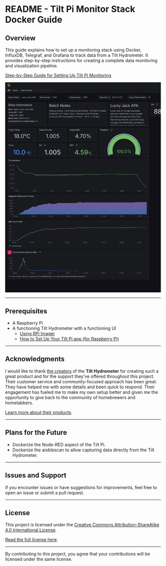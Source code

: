 # README - Tilt Pi Monitor Stack Docker Guide

## Overview
This guide explains how to set up a monitoring stack using Docker, InfluxDB, Telegraf, and Grafana to track data from a Tilt Hydrometer. It provides step-by-step instructions for creating a complete data monitoring and visualization pipeline.

[Step-by-Step Guide for Setting Up Tilt Pi Monitoring](tilt-pi-monitor-stack-docker-guide.md)


![Example Dashboard](/blog-post-images/img_8.png)

---

## Prerequisites
- A Raspberry Pi
- A functioning Tilt Hydrometer with a functioning UI
    - [Using RPi Imager](https://www.youtube.com/watch?v=9xwI5jm2fsY)
    - [How to Set Up Your Tilt Pi app (for Raspberry Pi)](https://www.youtube.com/watch?v=lapJqK-IeiA)

---

## Acknowledgments

I would like to thank [the creators](https://tilthydrometer.com/pages/about-us) of the **Tilt Hydrometer** for creating such a great product and for the support they’ve offered throughout this project. Their customer service and community-focused approach has been great. They have helped me with some details and been quick to respond. Their engagement has fueled me to make my own setup better and given me the opportunity to give back to the community of homebrewers and homelabbers.

[Learn more about their products](https://tilthydrometer.com).

---

## Plans for the Future

- Dockerize the Node-RED aspect of the Tilt Pi.
- Dockerize the aioblescan to allow capturing data directly from the Tilt Hydrometer.

---

## Issues and Support
If you encounter issues or have suggestions for improvements, feel free to open an issue or submit a pull request.

---
## License

This project is licensed under the [Creative Commons Attribution-ShareAlike 4.0 International License](LICENSE.md).


[Read the full license here](https://creativecommons.org/licenses/by-sa/4.0/).

---

By contributing to this project, you agree that your contributions will be licensed under the same license.

